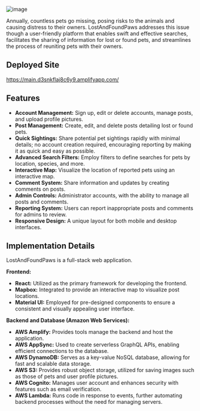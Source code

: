 ![image](https://github.com/DrCoconuttt/LostAndFoundPaws/assets/56743529/ddd25b65-ef00-4883-b547-d3008a1d4c3f)

Annually, countless pets go missing, posing risks to the animals and causing distress to their owners. LostAndFoundPaws addresses this issue though a user-friendly platform that enables swift and effective searches, facilitates the sharing of information for lost or found pets, and streamlines the process of reuniting pets with their owners.

## Deployed Site

https://main.d3snkflaj8c6y9.amplifyapp.com/

## Features

-	**Account Management:** Sign up, edit or delete accounts, manage posts, and upload profile pictures.
-	**Post Management:** Create, edit, and delete posts detailing lost or found pets.
-	**Quick Sightings:** Share potential pet sightings rapidly with minimal details; no account creation required, encouraging reporting by making it as quick and easy as possible. 
-	**Advanced Search Filters:** Employ filters to define searches for pets by location, species, and more.
-	**Interactive Map:** Visualize the location of reported pets using an interactive map.
-	**Comment System:** Share information and updates by creating comments on posts.
-	**Admin Controls:** Administrator accounts, with the ability to manage all posts and comments.
-	**Reporting System:** Users can report inappropriate posts and comments for admins to review.
-	**Responsive Design:** A unique layout for both mobile and desktop interfaces.

## Implementation Details

LostAndFoundPaws is a full-stack web application.

**Frontend:**
-	**React:** Utilized as the primary framework for developing the frontend.
-	**Mapbox:** Integrated to provide an interactive map to visualize post locations.
-	**Material UI:** Employed for pre-designed components to ensure a consistent and visually appealing user interface.

**Backend and Database (Amazon Web Services):**
-	**AWS Amplify:** Provides tools manage the backend and host the application.
-	**AWS AppSync:** Used to create serverless GraphQL APIs, enabling efficient connections to the database.
-	**AWS DynamoDB:** Serves as a key-value NoSQL database, allowing for fast and scalable data storage.
-	**AWS S3:** Provides robust object storage, utilized for saving images such as those of pets and user profile pictures.
-	**AWS Cognito:** Manages user account and enhances security with features such as email verification. 
-	**AWS Lambda:** Runs code in response to events, further automating backend processes without the need for managing servers.


